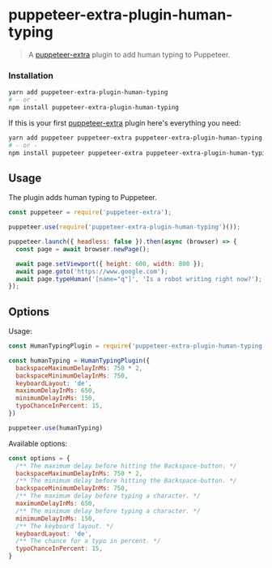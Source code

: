 # puppeteer-extra-plugin-human-typing

> A [puppeteer-extra](https://github.com/berstend/puppeteer-extra) plugin to add human typing to Puppeteer.

### Installation

```bash
yarn add puppeteer-extra-plugin-human-typing
# - or -
npm install puppeteer-extra-plugin-human-typing
```

If this is your first [puppeteer-extra](https://github.com/berstend/puppeteer-extra) plugin here's everything you need:

```bash
yarn add puppeteer puppeteer-extra puppeteer-extra-plugin-human-typing
# - or -
npm install puppeteer puppeteer-extra puppeteer-extra-plugin-human-typing
```

## Usage

The plugin adds human typing to Puppeteer.

```javascript
const puppeteer = require('puppeteer-extra');

puppeteer.use(require('puppeteer-extra-plugin-human-typing')());

puppeteer.launch({ headless: false }).then(async (browser) => {
  const page = await browser.newPage();

  await page.setViewport({ height: 600, width: 800 });
  await page.goto('https://www.google.com');
  await page.typeHuman('[name="q"]', 'Is a robot writing right now?');
});
```

## Options

Usage:

```js
const HumanTypingPlugin = require('puppeteer-extra-plugin-human-typing')

const humanTyping = HumanTypingPlugin({
  backspaceMaximumDelayInMs: 750 * 2,
  backspaceMinimumDelayInMs: 750,
  keyboardLayout: 'de',
  maximumDelayInMs: 650,
  minimumDelayInMs: 150,
  typoChanceInPercent: 15,
})

puppeteer.use(humanTyping)
```

Available options:

```js
const options = {
  /** The maximum delay before hitting the Backspace-button. */
  backspaceMaximumDelayInMs: 750 * 2,
  /** The minimum delay before hitting the Backspace-button. */
  backspaceMinimumDelayInMs: 750,
  /** The maximum delay before typing a character. */
  maximumDelayInMs: 650,
  /** The minimum delay before typing a character. */
  minimumDelayInMs: 150,
  /** The keyboard layout. */
  keyboardLayout: 'de',
  /** The chance for a typo in percent. */
  typoChanceInPercent: 15,
}
```